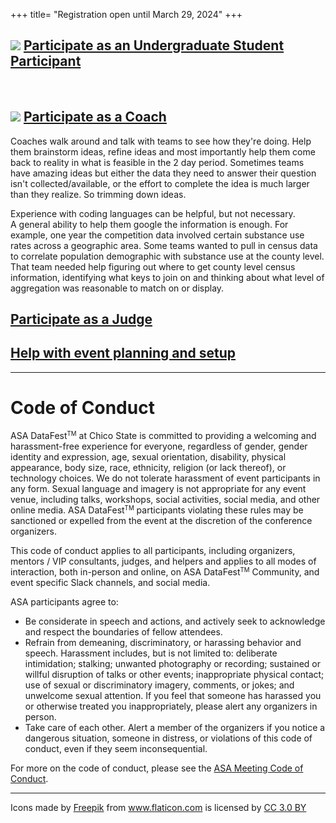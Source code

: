 +++
title= "Registration open until March 29, 2024"
+++


## <img src="../img/team.png"> [Participate as an Undergraduate Student Participant](https://forms.gle/NhJSSe6GNVooocucA)

<br>


## <img src="../img/consultation.png"> [Participate as a Coach](https://forms.gle/tmXJdqTNNLJSunbw7) 

Coaches walk around and talk with teams to see how they're doing. Help  them brainstorm ideas, refine ideas and most importantly help them come  back to reality in what is feasible in the 2 day period. Sometimes teams  have amazing ideas but either the data they need to answer their  question isn't collected/available, or the effort to complete the idea  is much larger than they realize. So trimming down ideas.

Experience  with coding languages can be helpful, but not necessary. A general  ability to help them google the information is enough. For example, one  year the competition data involved certain substance use rates across a  geographic area. Some teams wanted to pull in census data to correlate  population demographic with substance use at the county level. That team  needed help figuring out where to get county level census information,  identifying what keys to join on and thinking about what level of  aggregation was reasonable to match on or display.


## [Participate as a Judge](https://forms.gle/tmXJdqTNNLJSunbw7)


## [Help with event planning and setup](https://forms.gle/tmXJdqTNNLJSunbw7)
 

---

# Code of Conduct

ASA DataFest<small><sup>TM</sup></small> at Chico State is committed to providing a welcoming and harassment-free experience for everyone, regardless of gender, gender identity and expression, age, sexual orientation, disability, physical appearance, body size, race, ethnicity, religion (or lack thereof), or technology choices. We do not tolerate harassment of event participants in any form. Sexual language and imagery is not appropriate for any event venue, including talks, workshops, social activities, social media, and other online media. ASA DataFest<small><sup>TM</sup></small> participants violating these rules may be sanctioned or expelled from the event at the discretion of the conference organizers.

This code of conduct applies to all participants, including organizers, mentors / VIP consultants, judges, and helpers and applies to all modes of interaction, both in-person and online, on ASA DataFest<small><sup>TM</sup></small> Community, and event specific Slack channels, and social media.

ASA participants agree to:

- Be considerate in speech and actions, and actively seek to acknowledge and respect the boundaries of fellow attendees.
- Refrain from demeaning, discriminatory, or harassing behavior and speech. Harassment includes, but is not limited to: deliberate intimidation; stalking; unwanted photography or recording; sustained or willful disruption of talks or other events; inappropriate physical contact; use of sexual or discriminatory imagery, comments, or jokes; and unwelcome sexual attention. If you feel that someone has harassed you or otherwise treated you inappropriately, please alert any organizers in person.
- Take care of each other. Alert a member of the organizers if you notice a dangerous situation, someone in distress, or violations of this code of conduct, even if they seem inconsequential.

For more on the code of conduct, please see the [ASA Meeting Code of Conduct](https://www.amstat.org/ASA/Meetings/Meeting-Conduct-Policy.aspx).

---

<div>Icons made by <a href="https://www.freepik.com/" title="Freepik">Freepik</a> from <a href="https://www.flaticon.com/" 			    title="Flaticon">www.flaticon.com</a> is licensed by <a href="http://creativecommons.org/licenses/by/3.0/" 			    title="Creative Commons BY 3.0" target="_blank">CC 3.0 BY</a></div>


